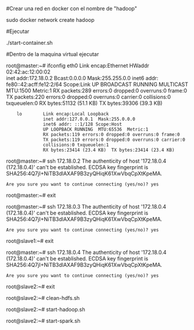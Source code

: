#Crear una red en docker con el nombre de "hadoop"

sudo docker network create hadoop


#Ejecutar 

./start-container.sh


#Dentro de la maquina virtual ejecutar


root@master:~# ifconfig
		eth0      Link encap:Ethernet  HWaddr 02:42:ac:12:00:02  
		          inet addr:172.18.0.2  Bcast:0.0.0.0  Mask:255.255.0.0
		          inet6 addr: fe80::42:acff:fe12:2/64 Scope:Link
		          UP BROADCAST RUNNING MULTICAST  MTU:1500  Metric:1
		          RX packets:289 errors:0 dropped:0 overruns:0 frame:0
		          TX packets:220 errors:0 dropped:0 overruns:0 carrier:0
		          collisions:0 txqueuelen:0 
		          RX bytes:51132 (51.1 KB)  TX bytes:39306 (39.3 KB)

		lo        Link encap:Local Loopback  
		          inet addr:127.0.0.1  Mask:255.0.0.0
		          inet6 addr: ::1/128 Scope:Host
		          UP LOOPBACK RUNNING  MTU:65536  Metric:1
		          RX packets:119 errors:0 dropped:0 overruns:0 frame:0
		          TX packets:119 errors:0 dropped:0 overruns:0 carrier:0
		          collisions:0 txqueuelen:1 
		          RX bytes:23414 (23.4 KB)  TX bytes:23414 (23.4 KB)


root@master:~# ssh 172.18.0.2 
	The authenticity of host '172.18.0.4 (172.18.0.4)' can't be established.
	ECDSA key fingerprint is SHA256:4Q7jI+NiTB3dlAXAF9B3zyQHiqK61XwVbqCpXtKpeMA.

	Are you sure you want to continue connecting (yes/no)? yes
root@master:~# exit


root@master:~# ssh 172.18.0.3
	The authenticity of host '172.18.0.4 (172.18.0.4)' can't be established.
	ECDSA key fingerprint is SHA256:4Q7jI+NiTB3dlAXAF9B3zyQHiqK61XwVbqCpXtKpeMA.
	
	Are you sure you want to continue connecting (yes/no)? yes
root@slave1:~# exit

root@master:~# ssh 172.18.0.4
	The authenticity of host '172.18.0.4 (172.18.0.4)' can't be established.
	ECDSA key fingerprint is SHA256:4Q7jI+NiTB3dlAXAF9B3zyQHiqK61XwVbqCpXtKpeMA.
	
	Are you sure you want to continue connecting (yes/no)? yes
root@slave2:~# exit


root@slave2:~# clean-hdfs.sh

root@slave2:~# start-hadoop.sh

root@slave2:~# start-spark.sh


